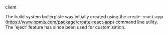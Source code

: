 client

The build system boilerplate was initially created using the create-react-app (https://www.npmjs.com/package/create-react-app) command line utility.
The 'eject' feature has since been used for customisation.

